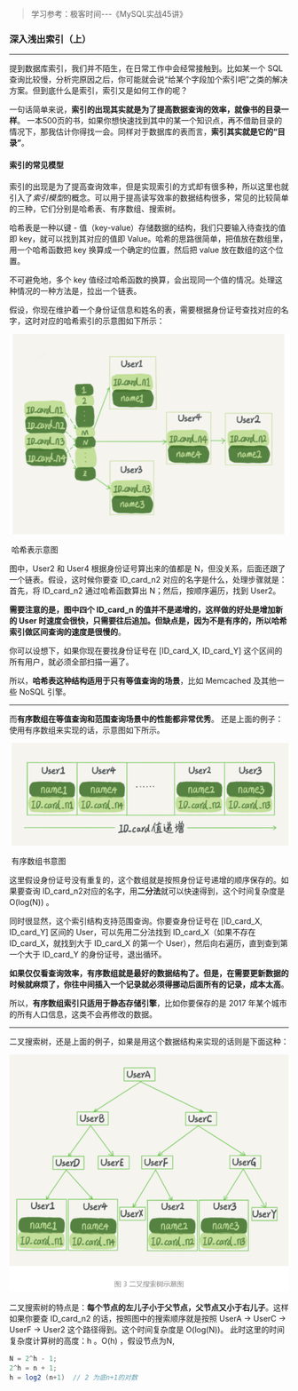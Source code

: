 > 学习参考：极客时间---《MySQL实战45讲》

### 深入浅出索引（上）  

---

提到数据库索引，我们并不陌生，在日常工作中会经常接触到。比如某一个 SQL 查询比较慢，分析完原因之后，你可能就会说“给某个字段加个索引吧”之类的解决方案。但到底什么是索引，索引又是如何工作的呢？  

一句话简单来说，**索引的出现其实就是为了提高数据查询的效率，就像书的目录一样**。  一本500页的书，如果你想快速找到其中的某一个知识点，再不借助目录的情况下，那我估计你得找一会。同样对于数据库的表而言，**索引其实就是它的“目录”**。  

#### 索引的常见模型   

 索引的出现是为了提高查询效率，但是实现索引的方式却有很多种，所以这里也就引入了*索引模型*的概念。可以用于提高读写效率的数据结构很多，常见的比较简单的三种，它们分别是哈希表、有序数组、搜索树。  

哈希表是一种以键 - 值（key-value）存储数据的结构，我们只要输入待查找的值即 key，就可以找到其对应的值即 Value。哈希的思路很简单，把值放在数组里，用一个哈希函数把 key 换算成一个确定的位置，然后把 value 放在数组的这个位置。

不可避免地，多个 key 值经过哈希函数的换算，会出现同一个值的情况。处理这种情况的一种方法是，拉出一个链表。

假设，你现在维护着一个身份证信息和姓名的表，需要根据身份证号查找对应的名字，这时对应的哈希索引的示意图如下所示：

<img src="media/images/image-20210707142439654.png" alt="image-20210707142439654" style="zoom:80%;" />

​													哈希表示意图

图中，User2 和 User4 根据身份证号算出来的值都是 N，但没关系，后面还跟了一个链表。假设，这时候你要查 ID_card_n2 对应的名字是什么，处理步骤就是：首先，将 ID_card_n2 通过哈希函数算出 N；然后，按顺序遍历，找到 User2。

**需要注意的是，图中四个 ID_card_n 的值并不是递增的，这样做的好处是增加新的 User 时速度会很快，只需要往后追加。但缺点是，因为不是有序的，所以哈希索引做区间查询的速度是很慢的**。

你可以设想下，如果你现在要找身份证号在 [ID_card_X, ID_card_Y] 这个区间的所有用户，就必须全部扫描一遍了。

所以，**哈希表这种结构适用于只有等值查询的场景**，比如 Memcached 及其他一些 NoSQL 引擎。

---

而**有序数组在等值查询和范围查询场景中的性能都非常优秀**。 还是上面的例子：使用有序数组来实现的话，示意图如下所示。  

<img src="media/images/image-20210707142814151.png" alt="image-20210707142814151" style="zoom:80%;" />

​																	有序数组书意图

这里假设身份证号没有重复的，这个数组就是按照身份证号递增的顺序保存的。如果要查询 ID_card_n2对应的名字，用**二分法**就可以快速得到，这个时间复杂度是 O(log(N)) 。

同时很显然，这个索引结构支持范围查询。你要查身份证号在 [ID_card_X, ID_card_Y] 区间的 User，可以先用二分法找到 ID_card_X（如果不存在 ID_card_X，就找到大于 ID_card_X 的第一个 User），然后向右遍历，直到查到第一个大于 ID_card_Y 的身份证号，退出循环。  

**如果仅仅看查询效率，有序数组就是最好的数据结构了。但是，在需要更新数据的时候就麻烦了，你往中间插入一个记录就必须得挪动后面所有的记录，成本太高**。

所以，**有序数组索引只适用于静态存储引擎**，比如你要保存的是 2017 年某个城市的所有人口信息，这类不会再修改的数据。  

---

二叉搜索树，还是上面的例子，如果是用这个数据结构来实现的话则是下面这种： 

![image-20210707143312967](media/images/image-20210707143312967.png)

二叉搜索树的特点是：**每个节点的左儿子小于父节点，父节点又小于右儿子**。这样如果你要查 ID_card_n2 的话，按照图中的搜索顺序就是按照 UserA -> UserC -> UserF -> User2 这个路径得到。这个时间复杂度是 O(log(N))。 此时这里的时间复杂度计算树的高度：h 。O(h) ，假设节点为N, 

```java
N = 2^h - 1;
2^h = n + 1;
h = log2 (n+1)  // 2 为底n+1的对数
```

